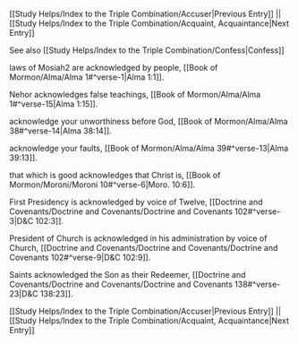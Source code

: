 [[Study Helps/Index to the Triple Combination/Accuser|Previous Entry]]  ||  [[Study Helps/Index to the Triple Combination/Acquaint, Acquaintance|Next Entry]]

 See also [[Study Helps/Index to the Triple Combination/Confess|Confess]]

 laws of Mosiah2 are acknowledged by people, [[Book of Mormon/Alma/Alma 1#^verse-1|Alma 1:1]].

 Nehor acknowledges false teachings, [[Book of Mormon/Alma/Alma 1#^verse-15|Alma 1:15]].

 acknowledge your unworthiness before God, [[Book of Mormon/Alma/Alma 38#^verse-14|Alma 38:14]].

 acknowledge your faults, [[Book of Mormon/Alma/Alma 39#^verse-13|Alma 39:13]].

 that which is good acknowledges that Christ is, [[Book of Mormon/Moroni/Moroni 10#^verse-6|Moro. 10:6]].

 First Presidency is acknowledged by voice of Twelve, [[Doctrine and Covenants/Doctrine and Covenants/Doctrine and Covenants 102#^verse-3|D&C 102:3]].

 President of Church is acknowledged in his administration by voice of Church, [[Doctrine and Covenants/Doctrine and Covenants/Doctrine and Covenants 102#^verse-9|D&C 102:9]].

 Saints acknowledged the Son as their Redeemer, [[Doctrine and Covenants/Doctrine and Covenants/Doctrine and Covenants 138#^verse-23|D&C 138:23]].

[[Study Helps/Index to the Triple Combination/Accuser|Previous Entry]]  ||  [[Study Helps/Index to the Triple Combination/Acquaint, Acquaintance|Next Entry]]